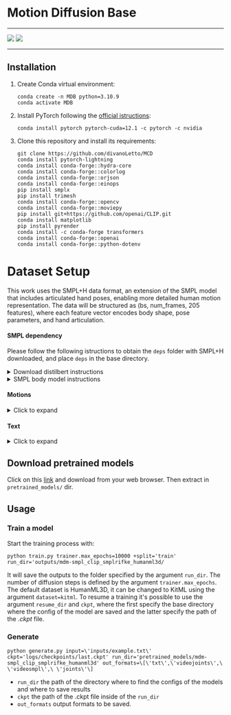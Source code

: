 # Motion Diffusion Base 

---

![](https://img.shields.io/github/contributors/divanoLetto/MotionCompositionDiffusion?color=light%20green) ![](https://img.shields.io/github/repo-size/divanoLetto/MotionCompositionDiffusion?cacheSeconds=60)

---

## Installation

1. Create Conda virtual environment:

    ```
    conda create -n MDB python=3.10.9
    conda activate MDB
    ```
   
2. Install PyTorch following the [official istructions](https://pytorch.org/get-started/locally/):
    ```
    conda install pytorch pytorch-cuda=12.1 -c pytorch -c nvidia
    ```

4. Clone this repository and install its requirements:
    ```
    git clone https://github.com/divanoLetto/MCD
    conda install pytorch-lightning
    conda install conda-forge::hydra-core
    conda install conda-forge::colorlog
    conda install conda-forge::orjson
    conda install conda-forge::einops
    pip install smplx
    pip install trimesh
    conda install conda-forge::opencv
    conda install conda-forge::moviepy
    pip install git+https://github.com/openai/CLIP.git
    conda install matplotlib
    pip install pyrender
    conda install -c conda-forge transformers
    conda install conda-forge::openai
    conda install conda-forge::python-dotenv
    ```

# Dataset Setup

This work uses the SMPL+H data format, an extension of the SMPL model that includes articulated hand poses, enabling more detailed human motion representation. The data will be structured as (bs, num_frames, 205 features), where each feature vector encodes body shape, pose parameters, and hand articulation.

#### SMPL dependency

Please follow the following istructions to obtain the ``deps`` folder with SMPL+H downloaded, and place ``deps`` in the base directory.

<details><summary>Download distilbert instructions</summary>

#### Download distilbert from __Hugging Face__
```bash
mkdir deps
cd deps/
git lfs install
git clone https://huggingface.co/distilbert-base-uncased
cd ..
```

</details>

<details><summary> SMPL body model instructions</summary>

This is only useful if you want to use generate 3D human meshes like in the teaser. In this case, you also need a subset of the AMASS dataset (see instructions below).

Go to the [MANO website](https://mano.is.tue.mpg.de/download.php), register and go to the Download tab.

- Click on "Models & Code" to download ``mano_v1_2.zip`` and place it in the folder ``deps/smplh/``.
- Click on "Extended SMPL+H model" to download ``smplh.tar.xz`` and place it in the folder ``deps/smplh/``.

The next step is to extract the archives, merge the hands from ``mano_v1_2`` into the ``Extended SMPL+H models``, and remove any chumpy dependency.
All of this can be done using with the following commands. (I forked both scripts from this repo [SMPLX repo](https://github.com/vchoutas/smplx/tree/master/tools), updated them to Python 3, merged them, and made it compatible with ``.npz`` files).


```bash
pip install scipy chumpy
bash prepare/smplh.sh
```

This will create ``SMPLH_FEMALE.npz``, ``SMPLH_MALE.npz``, ``SMPLH_NEUTRAL.npz`` inside the ``deps/smplh`` folder.

The error `ImportError: cannot import name 'bool' from 'numpy'` may occur depending on the versions of numpy and chumpy, in this case try commenting out the row that throws the exception: `from numpy import bool, int, float, complex, object, unicode, str, nan, inf`.

</details>

#### Motions

<details><summary>Click to expand</summary>

The motions all come from the AMASS dataset. There is two ways to acquire the motions:

<details><summary> 1) Download from drive</summary>

Click on this [link](https://drive.usercontent.google.com/download?id=1MRr5dmOZq-FtHOzfCicGegsvkCZkQ-ML&export=download) and download from your web browser. Extract the ``motion.zip`` into the ``datasets`` folder.

</details>

<details><summary> 2) Download the original files and process</summary>

Please download all "SMPL-H G" motions from the [AMASS website](https://amass.is.tue.mpg.de/download.php) and place them in the folder ``datasets/motions/AMASS``.

<details><summary>It should look like this:</summary>

```bash
datasets/motions/
└── AMASS
    ├── ACCAD
    ├── BioMotionLab_NTroje
    ├── BMLhandball
    ├── BMLmovi
    ├── CMU
    ├── DanceDB
    ├── DFaust_67
    ├── EKUT
    ├── Eyes_Japan_Dataset
    ├── HumanEva
    ├── KIT
    ├── MPI_HDM05
    ├── MPI_Limits
    ├── MPI_mosh
    ├── SFU
    ├── SSM_synced
    ├── TCD_handMocap
    ├── TotalCapture
    └── Transitions_mocap
```

Each file contains a "poses" field with 156 (52x3) parameters (1x3 for global orientation, 21x3 for the whole body, 15x3 for the right hand and 15x3 for the left hand).

</details>

Then, launch these commands:

```bash
python prepare/amasstools/fix_fps.py
python prepare/amasstools/smpl_mirroring.py
python prepare/amasstools/extract_joints.py
python prepare/amasstools/get_smplrifke.py
```

<details><summary>Click here for more information on these commands</summary>

#### Fix FPS

The script will interpolate the SMPL pose parameters and translation to obtain a constant FPS (=20.0). It will also remove the hand pose parameters, as they are not captured for most AMASS sequences. The SMPL pose parameters now have 66 (22x3) parameters (1x3 for global orientation and 21x3 for full body). It will create and save all the files in the folder ``datasets/motions/AMASS_20.0_fps_nh``.


#### SMPL mirroring

This command will mirror SMPL pose parameters and translations, to enable data augmentation with SMPL (as done by the authors of HumanML3D with joint positions).
The mirrored motions will be saved in ``datasets/motions/AMASS_20.0_fps_nh/M`` and will have a structure similar than the enclosing folder.


#### Extract joints

The script extracts the joint positions from the SMPL pose parameters with the SMPL layer (24x3=72 parameters). It will save the joints in .npy format in this folder: ``datasets/motions/AMASS_20.0_fps_nh_smpljoints_neutral_nobetas``.


#### Get SMPL RIFKE

This command will use the joints + SMPL pose parameters (in 6D format) to create a unified representation (205 features). Please see ``prepare/amasstools/smplrifke_feats.py`` for more details.

</details>

</details>

At the end the dataset folder should look like this:
```bash
datasets/motions
├── AMASS
├── AMASS_20.0_fps_nh
├── AMASS_20.0_fps_nh_smpljoints_neutral_nobetas
└── AMASS_20.0_fps_nh_smplrifke
```

</details>

#### Text

<details><summary>Click to expand</summary>

Next, run the following command to pre-compute the CLIP embeddings (ViT-B/32):

```
python -m prepare.embeddings
```

The folder should look like this:
```
datasets/annotations/humanml3d
├── annotations.json
├── splits
│   ├── all.txt
│   ├── test_tiny.txt
│   ├── test.txt
│   ├── train_tiny.txt
│   ├── train.txt
│   ├── val_tiny.txt
│   └── val.txt
└── text_embeddings
    └── ViT-B
        ├── 32_index.json
        ├── 32.npy
        └── 32_slice.npy
```

</details>

## Download pretrained models

Click on this [link](https://drive.google.com/file/d/1s8yHZQwO0rDK_a3JeCGDSWrU-DgQuKE7) and download from your web browser.
Then extract in `pretrained_models/` dir.

## Usage

### Train a model 
Start the training process with:
```
python train.py trainer.max_epochs=10000 +split='train' run_dir='outputs/mdm-smpl_clip_smplrifke_humanml3d/
```

It will save the outputs to the folder specified by the argument `run_dir`. The number of diffusion steps is defined by the argument `trainer.max_epochs`. \
The default dataset is HumanML3D, it can be changed to KitML using the argument `dataset=kitml`. To resume a training it's possible to use the argument `resume_dir` and `ckpt`, where the first specify the base directory where the config of the model are saved and the latter specify the path of the *.ckpt* file.

### Generate 

```
python generate.py input=\'inputs/example.txt\' ckpt='logs/checkpoints/last.ckpt' run_dir='pretrained_models/mdm-smpl_clip_smplrifke_humanml3d' out_formats=\[\'txt\',\'videojoints\',\ \'videosmpl\',\ \'joints\'\]
```

- `run_dir` the path of the directory where to find the configs of the models and where to save results
- `ckpt` the path of the .ckpt file inside of the `run_dir` 
- `out_formats` output formats to be saved.